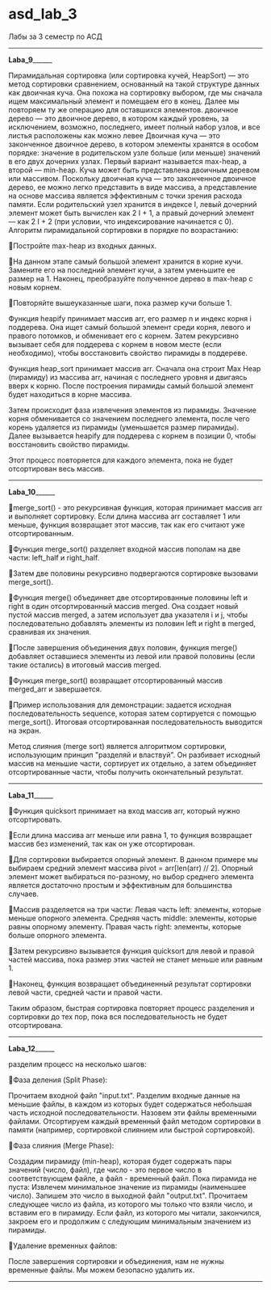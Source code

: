 # asd_lab_3
Лабы за 3 семестр по АСД
_____________________________________________________________________________

________________________________Laba_9______________________________________

Пирамидальная сортировка (или сортировка кучей, HeapSort) — это метод сортировки сравнением, основанный на такой структуре данных как двоичная куча. Она похожа на сортировку выбором, где мы сначала ищем максимальный элемент и помещаем его в конец. Далее мы повторяем ту же операцию для оставшихся элементов.
двоичное дерево — это двоичное дерево, в котором каждый уровень, за исключением, возможно, последнего, имеет полный набор узлов, и все листья расположены как можно левее
Двоичная куча — это законченное двоичное дерево, в котором элементы хранятся в особом порядке: значение в родительском узле больше (или меньше) значений в его двух дочерних узлах. Первый вариант называется max-heap, а второй — min-heap. Куча может быть представлена двоичным деревом или массивом.
Поскольку двоичная куча — это законченное двоичное дерево, ее можно легко представить в виде массива, а представление на основе массива является эффективным с точки зрения расхода памяти. Если родительский узел хранится в индексе I, левый дочерний элемент может быть вычислен как 2 I + 1, а правый дочерний элемент — как 2 I + 2 (при условии, что индексирование начинается с 0).
Алгоритм пирамидальной сортировки в порядке по возрастанию:


📌Постройте max-heap из входных данных.

📌На данном этапе самый большой элемент хранится в корне кучи. Замените его на последний элемент кучи, а затем уменьшите ее размер на 1. Наконец, преобразуйте полученное дерево в max-heap с новым корнем.

📌Повторяйте вышеуказанные шаги, пока размер кучи больше 1.


Функция heapify принимает массив arr, его размер n и индекс корня i поддерева. Она ищет самый большой элемент среди корня, левого и правого потомков, и обменивает его с корнем. Затем рекурсивно вызывает себя для поддерева с корнем в новом месте (если необходимо), чтобы восстановить свойство пирамиды в поддереве.

Функция heap_sort принимает массив arr. Сначала она строит Max Heap (пирамиду) из массива arr, начиная с последнего уровня и двигаясь вверх к корню. После построения пирамиды самый большой элемент будет находиться в корне массива.

Затем происходит фаза извлечения элементов из пирамиды. Значение корня обменивается со значением последнего элемента, после чего корень удаляется из пирамиды (уменьшается размер пирамиды). Далее вызывается heapify для поддерева с корнем в позиции 0, чтобы восстановить свойство пирамиды.

Этот процесс повторяется для каждого элемента, пока не будет отсортирован весь массив.
_____________________________________________________________________________


________________________________Laba_10______________________________________

📌merge_sort() - это рекурсивная функция, которая принимает массив arr и выполняет сортировку. Если длина массива arr составляет 1 или меньше, функция возвращает этот массив, так как его считают уже отсортированным.

📌Функция merge_sort() разделяет входной массив пополам на две части: left_half и right_half.

📌Затем две половины рекурсивно подвергаются сортировке вызовами merge_sort().

📌Функция merge() объединяет две отсортированные половины left и right в один отсортированный массив merged. Она создает новый пустой массив merged, а затем использует два указателя i и j, чтобы последовательно добавлять элементы из половин left и right в merged, сравнивая их значения.

📌После завершения объединения двух половин, функция merge() добавляет оставшиеся элементы из левой или правой половины (если такие остались) в итоговый массив merged.

📌Функция merge_sort() возвращает отсортированный массив merged_arr и завершается.

📌Пример использования для демонстрации: задается исходная последовательность sequence, которая затем сортируется с помощью merge_sort(). Итоговая отсортированная последовательность выводится на экран.

Метод слияния (merge sort) является алгоритмом сортировки, использующим принцип "разделяй и властвуй". Он разбивает исходный массив на меньшие части, сортирует их отдельно, а затем объединяет отсортированные части, чтобы получить окончательный результат.
_____________________________________________________________________________


________________________________Laba_11______________________________________

📌Функция quicksort принимает на вход массив arr, который нужно отсортировать.

📌Если длина массива arr меньше или равна 1, то функция возвращает массив без изменений, так как он уже отсортирован.

📌Для сортировки выбирается опорный элемент. В данном примере мы выбираем средний элемент массива pivot = arr[len(arr) // 2]. Опорный элемент может выбираться по-разному, но выбор среднего элемента является достаточно простым и эффективным для большинства случаев.

📌Массив разделяется на три части:
Левая часть left: элементы, которые меньше опорного элемента.
Средняя часть middle: элементы, которые равны опорному элементу.
Правая часть right: элементы, которые больше опорного элемента.

📌Затем рекурсивно вызывается функция quicksort для левой и правой частей массива, пока размер этих частей не станет меньше или равным 1.

📌Наконец, функция возвращает объединенный результат сортировки левой части, средней части и правой части.

Таким образом, быстрая сортировка повторяет процесс разделения и сортировки до тех пор, пока вся последовательность не будет отсортирована.
_____________________________________________________________________________


________________________________Laba_12______________________________________

разделим процесс на несколько шагов:

📌Фаза деления (Split Phase):

Прочитаем входной файл "input.txt".
Разделим входные данные на меньшие файлы, в каждом из которых будет содержаться небольшая часть исходной последовательности. Назовем эти файлы временными файлами.
Отсортируем каждый временный файл методом сортировки в памяти (например, сортировкой слиянием или быстрой сортировкой).

📌Фаза слияния (Merge Phase):

Создадим пирамиду (min-heap), которая будет содержать пары значений (число, файл), где число - это первое число в соответствующем файле, а файл - временный файл.
Пока пирамида не пуста:
Извлечем минимальное значение из пирамиды (наименьшее число).
Запишем это число в выходной файл "output.txt".
Прочитаем следующее число из файла, из которого мы только что взяли число, и вставим его в пирамиду.
Если файл, из которого мы читали, закончился, закроем его и продолжим с следующим минимальным значением из пирамиды.

📌Удаление временных файлов:

После завершения сортировки и объединения, нам не нужны временные файлы. Мы можем безопасно удалить их.

_____________________________________________________________________________
